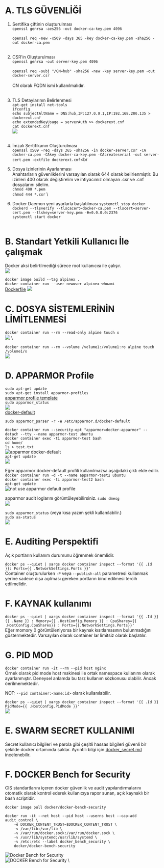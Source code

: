 # A. TLS GÜVENLİĞİ 
1. Sertifika çiftinin oluşturulması \
`openssl genrsa -aes256 -out docker-ca-key.pem 4096` <br><br>
`openssl req -new -x509 -days 365 -key docker-ca-key.pem -sha256 -out docker-ca.pem`
<br><br>

2. CSR'in Oluşturulması \
`openssl genrsa -out server-key.pem 4096` <br><br>
`openssl req -subj "/CN=hub" -sha256 -new -key server-key.pem -out docker-server.csr` <br><br>
CN olarak FQDN ismi kullanılmalıdır.
<br><br>

3. TLS Detaylarının Belirlenmesi \
`apt-get install net-tools` \
`ifconfig` \
`echo subjectAltName = DNS:hub,IP:127.0.0.1,IP:192.168.200.135 > dockerext.cnf` \
`echo extendedKeyUsage = serverAuth >> dockerext.cnf` \
`cat dockerext.cnf` \
![](/img/docker_security_p1.png)<br><br>

4. İmzalı Sertifikanın Oluşturulması \
`openssl x509 -req -days 365 -sha256 -in docker-server.csr -CA docker-ca.pem -CAkey docker-ca-key.pem -CAcreateserial -out server-cert.pem -extfile dockerext.cnf`<br<br>

5. Dosya izinlerinin Ayarlanması \
Anahtarların güvenliklerini varsayılan olarak 644 olarak belirlenmiştir. Bu izinleri 400 olarak değiştirelim ve ihtiyacımız olmayan .csr ve .cnf dosyalarını silelim.\
`chmod 400 *.pem` \
`chmod 444 *.csr` \

6. Docker Daemon yeni ayarlarla başlatılması
`systemctl stop docker` \
`dockerd --tlsverify --tlscacert=docker-ca.pem --tlscert=server-cert.pem --tlskey=server-key.pem -H=0.0.0.0:2376` \
`systemctl start docker`
<br><br>

# B. Standart Yetkili Kullanıcı İle çalışmak 
Docker aksi belirtilmediği sürece root kullanıcısı ile çalışır.\
![](/img/docker_security_p2.png)

`docker image build --tag alpinex .` \
`docker container run --user newuser alpinex whoami` \
[Dockerfile](/examDockerFiles/docker-security/Dockerfile)
![](/img/docker_security_p3.png)

# C. DOSYA SİSTEMLERİNİN LİMİTLENMESİ
`docker container run --rm --read-only alpine touch x` \
![](/img/docker_security_p4.png) \

`docker container run --rm --volume /volume1:/volume1:ro alpine touch /volume1/x` \
![](/img/docker_security_p5.png)

# D. APPARMOR Profile
`sudo apt-get update` \
`sudo apt-get install apparmor-profiles` \
[apparmor profile template](https://github.com/moby/moby/blob/master/profiles/apparmor/template.go) \
`sudo apparmor_status` \
![](/img/docker_security_p6.png) \
[docker-default](/examDockerFiles/docker-security/docker-default) 

`sudo apparmor_parser -r -W /etc/apparmor.d/docker-default` 

`docker container run --security-opt "apparmor=docker-apparmor" --detach --tty --name apparmor-test ubuntu` \
`docker container exec -ti apparmor-test bash` \
`cd home/`\
`ls > test.txt` \
![apparmor docker-default](/img/docker_security_p7.png) \
`apt-get update` \
![](/img/docker_security_p8.png)

Eğer apparmor docker-default profili kullanılmazsa aşağıdaki çıktı elde edilir. \
`docker container run -d -t --name apparmor-test2 ubuntu` \
`docker container exec -ti apparmor-test2 bash` \
`apt-get update` \
![not use apparmor default profile](/img/docker_security_p9.png)

apparmor audit loglarını görüntüleyebilirsiniz.
`sudo dmesg` \
![](/img/docker_security_p10.png)

`sudo apparmor_status` (veya kısa yazım şekli kullanılabilir.)\
`sudo aa-status` \
![](/img/docker_security_p11.png)


# E. Auditing Perspektifi
Açık portların kullanım durumunu öğrenmek önemlidir.

`docker ps --quiet | xargs docker container inspect --format '{{ .Id }}: Ports={{ .NetworkSettings.Ports }}'` \
Container oluşturulurken `-P` veya `--publish-all` parametresi kullanmak yerine sadece dışa açılması gereken portların bind edilmesi tercih edilmelidir.

# F. KAYNAK kullanımı
`docker ps --quiet | xargs docker container inspect --format '{{ .Id }} {{ .Name }} : Memory={{ .HostConfig.Memory }} : CpuShares={{ .HostConfig.CpuShares}} : Ports={{.NetworkSettings.Ports}}'` \
Eğer momory 0 görüntüleniyorsa bir kaynak kısıtlamasının bulunmadığını göstermektedir. Varsayılan olarak container lar limitsiz olarak başlatılır.

# G. PID MOD
`docker container run -it --rm --pid host nginx` \
Örnek olarak pid mode host makinesi ile ortak namespace kullanımı olarak ayarlanmıştır. Deneysel anlamda bu tarz kullanım sözkonusu olabilir. Ancak öerilmemektedir.

NOT: `--pid container:<name:id>` olarak kullanılabilir.

`docker ps --quiet | xargs docker container inspect --format '{{ .Id }} PidMode={{ .HostConfig.PidMode }}'` \
![](/img/docker_security_p12.png)




# E. SWARM SECRET KULLANIMI

Secret kullanıcı bilgileri ve parola gibi çeşitli hassas bilgileri güvenli bir şekilde docker ortamında saklar. Ayrıntılı bilgi için [docker_secret.md](./docker_secret.md) incelenebilir.

# F. DOCKER Bench for Security
CIS standartlarını içeren docker güvenlik ve audit yapılandırmalarını otomatik olarak kontrol ederek kullanıcıya rapor sunan, açık kaynaklı bir bash scriptidir.

`docker image pull docker/docker-bench-security`

    docker run -it --net host --pid host --userns host --cap-add audit_control \
        -e DOCKER_CONTENT_TRUST=$DOCKER_CONTENT_TRUST \
        -v /var/lib:/var/lib \
        -v /var/run/docker.sock:/var/run/docker.sock \
        -v /usr/lib/systemd:/usr/lib/systemd \
        -v /etc:/etc --label docker_bench_security \
        docker/docker-bench-security
![Docker Bench for Security](/img/docker_security_p13.png) \
![DOCKER Bench for Security](/img/docker_security_p14.png) \